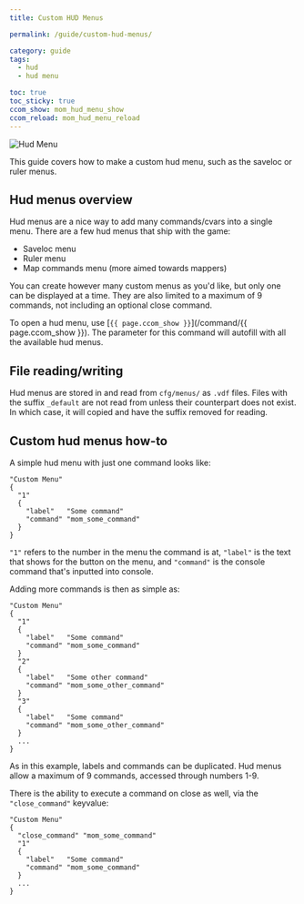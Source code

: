 ```yaml
---
title: Custom HUD Menus

permalink: /guide/custom-hud-menus/

category: guide
tags:
  - hud
  - hud menu

toc: true
toc_sticky: true
ccom_show: mom_hud_menu_show
ccom_reload: mom_hud_menu_reload
---
```


![Hud Menu](/assets/images/custom-hud-menus_guide/custom-hud-menus-header.png)

This guide covers how to make a custom hud menu, such as the saveloc or ruler menus.

## Hud menus overview
Hud menus are a nice way to add many commands/cvars into a single menu.
There are a few hud menus that ship with the game:
- Saveloc menu
- Ruler menu
- Map commands menu (more aimed towards mappers)

You can create however many custom menus as you'd like, but only one can be displayed at a time.
They are also limited to a maximum of 9 commands, not including an optional close command.

To open a hud menu, use [`{{ page.ccom_show }}`](/command/{{ page.ccom_show }}).
The parameter for this command will autofill with all the available hud menus.

## File reading/writing
Hud menus are stored in and read from `cfg/menus/` as `.vdf` files.
Files with the suffix `_default` are not read from unless their counterpart does not exist. 
In which case, it will copied and have the suffix removed for reading.

## Custom hud menus how-to
A simple hud menu with just one command looks like:
```
"Custom Menu"
{
  "1"
  {
    "label"   "Some command"
    "command" "mom_some_command"
  }
}
```
`"1"` refers to the number in the menu the command is at, `"label"` is the text that shows for the button on the menu, and `"command"` is the console command that's inputted into console.

Adding more commands is then as simple as:
```
"Custom Menu"
{
  "1"
  {
    "label"   "Some command"
    "command" "mom_some_command"
  }
  "2"
  {
    "label"   "Some other command"
    "command" "mom_some_other_command"
  }
  "3"
  {
    "label"   "Some command"
    "command" "mom_some_other_command"
  }
  ...
}
```
As in this example, labels and commands can be duplicated.
Hud menus allow a maximum of 9 commands, accessed through numbers 1-9.

There is the ability to execute a command on close as well, via the `"close_command"` keyvalue:
```
"Custom Menu"
{
  "close_command" "mom_some_command"
  "1"
  {
    "label"   "Some command"
    "command" "mom_some_command"
  }
  ...
}
```
